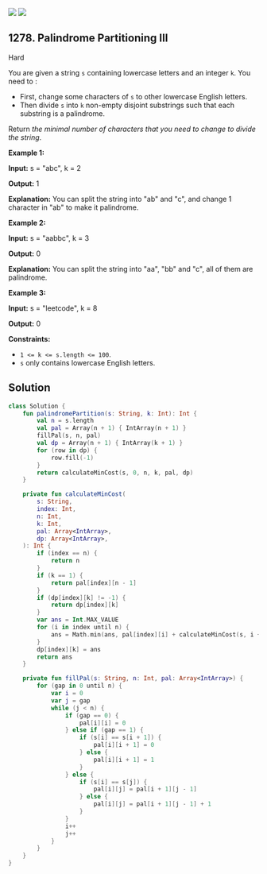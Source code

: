 [![](https://img.shields.io/github/stars/javadev/LeetCode-in-Kotlin?label=Stars&style=flat-square)](https://github.com/javadev/LeetCode-in-Kotlin)
[![](https://img.shields.io/github/forks/javadev/LeetCode-in-Kotlin?label=Fork%20me%20on%20GitHub%20&style=flat-square)](https://github.com/javadev/LeetCode-in-Kotlin/fork)

## 1278\. Palindrome Partitioning III

Hard

You are given a string `s` containing lowercase letters and an integer `k`. You need to :

*   First, change some characters of `s` to other lowercase English letters.
*   Then divide `s` into `k` non-empty disjoint substrings such that each substring is a palindrome.

Return _the minimal number of characters that you need to change to divide the string_.

**Example 1:**

**Input:** s = "abc", k = 2

**Output:** 1

**Explanation:** You can split the string into "ab" and "c", and change 1 character in "ab" to make it palindrome.

**Example 2:**

**Input:** s = "aabbc", k = 3

**Output:** 0

**Explanation:** You can split the string into "aa", "bb" and "c", all of them are palindrome.

**Example 3:**

**Input:** s = "leetcode", k = 8

**Output:** 0

**Constraints:**

*   `1 <= k <= s.length <= 100`.
*   `s` only contains lowercase English letters.

## Solution

```kotlin
class Solution {
    fun palindromePartition(s: String, k: Int): Int {
        val n = s.length
        val pal = Array(n + 1) { IntArray(n + 1) }
        fillPal(s, n, pal)
        val dp = Array(n + 1) { IntArray(k + 1) }
        for (row in dp) {
            row.fill(-1)
        }
        return calculateMinCost(s, 0, n, k, pal, dp)
    }

    private fun calculateMinCost(
        s: String,
        index: Int,
        n: Int,
        k: Int,
        pal: Array<IntArray>,
        dp: Array<IntArray>,
    ): Int {
        if (index == n) {
            return n
        }
        if (k == 1) {
            return pal[index][n - 1]
        }
        if (dp[index][k] != -1) {
            return dp[index][k]
        }
        var ans = Int.MAX_VALUE
        for (i in index until n) {
            ans = Math.min(ans, pal[index][i] + calculateMinCost(s, i + 1, n, k - 1, pal, dp))
        }
        dp[index][k] = ans
        return ans
    }

    private fun fillPal(s: String, n: Int, pal: Array<IntArray>) {
        for (gap in 0 until n) {
            var i = 0
            var j = gap
            while (j < n) {
                if (gap == 0) {
                    pal[i][i] = 0
                } else if (gap == 1) {
                    if (s[i] == s[i + 1]) {
                        pal[i][i + 1] = 0
                    } else {
                        pal[i][i + 1] = 1
                    }
                } else {
                    if (s[i] == s[j]) {
                        pal[i][j] = pal[i + 1][j - 1]
                    } else {
                        pal[i][j] = pal[i + 1][j - 1] + 1
                    }
                }
                i++
                j++
            }
        }
    }
}
```